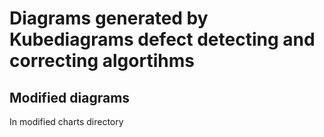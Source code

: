 # Diagrams generated by Kubediagrams defect detecting and correcting algortihms 

## Modified diagrams 

In modified charts directory